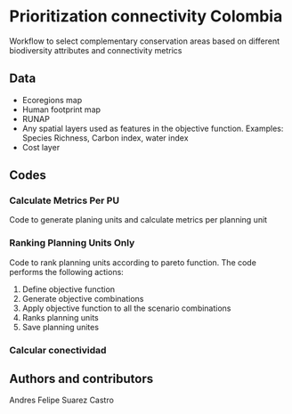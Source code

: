 # Prioritization connectivity Colombia
Workflow to select complementary conservation areas based on different biodiversity attributes and connectivity metrics

## Data

* Ecoregions map
* Human footprint map
* RUNAP
* Any spatial layers used as features in the objective function. Examples: Species Richness, Carbon index, water index
* Cost layer

## Codes

### Calculate Metrics Per PU

Code to generate planing units and calculate metrics per planning unit

### Ranking Planning Units Only

Code to rank planning units according to pareto function. The code performs the following actions:

1. Define objective function
2. Generate objective combinations
3. Apply objective function to all the scenario combinations
4. Ranks planning units 
5. Save planning unites

### Calcular conectividad



## Authors and contributors

Andres Felipe Suarez Castro 
